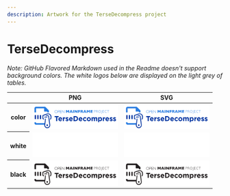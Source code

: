 ```yaml
---
description: Artwork for the TerseDecompress project
---
```


# TerseDecompress

*Note: GitHub Flavored Markdown used in the Readme doesn't support background colors. The white logos below are displayed on the light grey of tables.*

<table class="logos-table">
	<thead>
		<tr>
			<th></th>
			<th>PNG</th>
			<th>SVG</th>
		</tr>
	</thead>	
    <tbody>
		<tr>
			<th>color</th>
			<td><a href="color/tersedecompress-color.png" download><img src="color/tersedecompress-color.png" width="200"></a></td>
			<td><a href="color/tersedecompress-color.svg" download><img src="color/tersedecompress-color.svg" width="200"></a></td>
		</tr>
		<tr>
			<th>white</th>
			<td><a href="white/tersedecompress-white.png" download><img src="white/tersedecompress-white.png" width="200"></a></td>
			<td><a href="white/tersedecompress-white.svg" download><img src="white/tersedecompress-white.svg" width="200"></a></td>
		</tr>
		<tr>
			<th>black</th>
			<td><a href="black/tersedecompress-black.png" download><img src="black/tersedecompress-black.png" width="200"></a></td>
			<td><a href="black/tersedecompress-black.svg" download><img src="black/tersedecompress-black.svg" width="200"></a></td>
		</tr>
	</tbody>	
</table>



